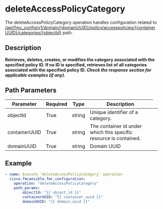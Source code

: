 # deleteAccessPolicyCategory

The deleteAccessPolicyCategory operation handles configuration related to [/api/fmc_config/v1/domain/{domainUUID}/policy/accesspolicies/{containerUUID}/categories/{objectId}](/paths//api/fmc_config/v1/domain/{domain_uuid}/policy/accesspolicies/{container_uuid}/categories/{object_id}.md) path.&nbsp;
## Description
**Retrieves, deletes, creates, or modifies the category associated with the specified policy ID. If no ID is specified, retrieves list of all categories associated with the specified policy ID. _Check the response section for applicable examples (if any)._**

## Path Parameters
| Parameter | Required | Type | Description |
| --------- | -------- | ---- | ----------- |
| objectId | True | string <td colspan=3> Unique identifier of a category. |
| containerUUID | True | string <td colspan=3> The container id under which this specific resource is contained. |
| domainUUID | True | string <td colspan=3> Domain UUID |

## Example
```yaml
- name: Execute 'deleteAccessPolicyCategory' operation
  cisco.fmcansible.fmc_configuration:
    operation: "deleteAccessPolicyCategory"
    path_params:
        objectId: "{{ object_id }}"
        containerUUID: "{{ container_uuid }}"
        domainUUID: "{{ domain_uuid }}"

```